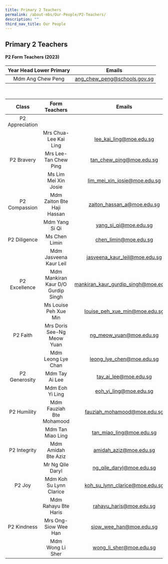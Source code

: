 ```yaml
---
title: Primary 2 Teachers
permalink: /about-mbs/Our-People/P2-Teachers/
description: ""
third_nav_title: Our People
---
```

## Primary 2 Teachers

#### P2 Form Teachers (2023)

| Year Head Lower Primary           |             Emails           |
|:---------------------------------:|:----------------------------:|
| Mdm Ang Chew Peng                 | ang_chew_peng@schools.gov.sg |

<br>


|      Class      |           Form Teachers            |                Emails                |
|:---------------:|:----------------------------------:|:------------------------------------:|
| P2 Appreciation |                       |            |
|                 | Mrs Chua-Lee Kai Ling              | lee_kai_ling@moe.edu.sg              |
| P2 Bravery      | Mrs Lee-Tan Chew Ping              | tan_chew_ping@moe.edu.sg             |
|                 | Ms Lim Mei Xin Josie               | lim_mei_xin_josie@moe.edu.sg         |
| P2 Compassion   | Mdm Zaiton Bte Haji Hassan         | zaiton_hassan_a@moe.edu.sg           |
|                 | Mdm Yang Si Qi                     | yang_si_qi@moe.edu.sg                |
| P2 Diligence    | Ms Chen Limin                      | chen_limin@moe.edu.sg                |
|                 | Mdm Jasveena Kaur Leil             | jasveena_kaur_leil@moe.edu.sg        |
| P2 Excellence   | Mdm Mankiran Kaur D/O Gurdip Singh | mankiran_kaur_gurdip_singh@moe.edu.sg|
|                 | Ms Louise Peh Xue Min              | louise_peh_xue_min@moe.edu.sg        |
| P2 Faith        | Mrs Doris See-Ng Meow Yuan         | ng_meow_yuan@moe.edu.sg              |
|                 | Mdm Leong Lye Chan                 | leong_lye_chen@moe.edu.sg            |
| P2 Generosity   | Mdm Tay Ai Lee                     | tay_ai_lee@moe.edu.sg                |
|                 | Mdm Eoh Yi Ling                    | eoh_yi_ling@moe.edu.sg               |
| P2 Humility     | Mdm Fauziah Bte Mohamood           | fauziah_mohamood@moe.edu.sg          |
|                 | Mdm Tan Miao Ling                  | tan_miao_ling@moe.edu.sg             |
| P2 Integrity    | Mdm Amidah Bte Aziz                | amidah_aziz@moe.edu.sg               |
|                 | Mr Ng Qile Daryl                   | ng_qile_daryl@moe.edu.sg             |
| P2 Joy          | Mdm Koh Su Lynn Clarice            | koh_su_lynn_clarice@moe.edu.sg       |
|                 | Mdm Rahayu Bte Haris               | rahayu_haris@moe.edu.sg              |
| P2 Kindness     | Mrs Ong-Siow Wee Han               | siow_wee_han@moe.edu.sg              |
|                 | Mdm Wong Li Sher                   | wong_li_sher@moe.edu.sg              |
